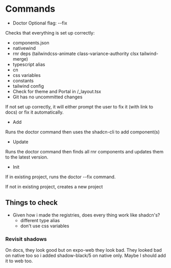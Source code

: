 # Commands

- Doctor
  Optional flag: --fix

Checks that everything is set up correctly:

- components.json
- nativewind
- rnr deps (tailwindcss-animate class-variance-authority clsx tailwind-merge)
- typescript alias
- cn
- css variables
- constants
- tailwind config
- Check for theme and Portal in /\_layout.tsx
- Git has no uncommitted changes

If not set up correctly, it will either prompt the user to fix it (with link to docs) or fix it automatically.

- Add

Runs the doctor command then uses the shadcn-cli to add component(s)

- Update

Runs the doctor command then finds all rnr components and updates them to the latest version.

- Init

If in existing project, runs the doctor --fix command.

If not in existing project, creates a new project

## Things to check

- Given how i made the registries, does every thing work like shadcn's?
  - different type alias
  - don't use css variables

### Revisit shadows

On docs, they look good but on expo-web they look bad. They looked bad on native too so i added shadow-black/5 on native only. Maybe I should add it to web too.
